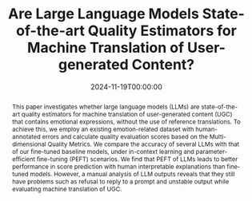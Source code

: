 ---
title: "Are Large Language Models State-of-the-art Quality Estimators for Machine Translation of User-generated Content?"
date: 2024-11-19T00:00:00
authors: ["Shenbin Qian", "Constantin Orăsan", "Diptesh Kanojia", "Félix Do Carmo"]
publication_types: ["1"]
abstract: "This paper investigates whether large language models (LLMs) are state-of-the-art quality estimators for machine translation of user-generated content (UGC) that contains emotional expressions, without the use of reference translations. To achieve this, we employ an existing emotion-related dataset with human-annotated errors and calculate quality evaluation scores based on the Multi-dimensional Quality Metrics. We compare the accuracy of several LLMs with that of our fine-tuned baseline models, under in-context learning and parameter-efficient fine-tuning (PEFT) scenarios. We find that PEFT of LLMs leads to better performance in score prediction with human interpretable explanations than fine-tuned models. However, a manual analysis of LLM outputs reveals that they still have problems such as refusal to reply to a prompt and unstable output while evaluating machine translation of UGC."
featured: false
publication: "*Proceedings of the Eleventh Workshop on Asian Translation (WAT 2024)*"
url_pdf: "https://aclanthology.org/2024.wat-1.4.pdf"
url_preprint: "https://arxiv.org/abs/2410.06338"
url_code: "https://github.com/surrey-nlp/LLMs4MTQE-UGC"
url_dataset: "https://github.com/surrey-nlp/LLMs4MTQE-UGC/tree/main/data"
tags: ["large language models", "machine translation", "quality estimation", "user-generated content"]
---